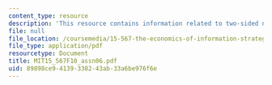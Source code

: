 ```yaml
---
content_type: resource
description: 'This resource contains information related to two-sided networks: eBay.'
file: null
file_location: /coursemedia/15-567-the-economics-of-information-strategy-structure-and-pricing-fall-2010/89898ce94139338243ab33a6be976f6e_MIT15_567F10_assn06.pdf
file_type: application/pdf
resourcetype: Document
title: MIT15_567F10_assn06.pdf
uid: 89898ce9-4139-3382-43ab-33a6be976f6e
---
```

